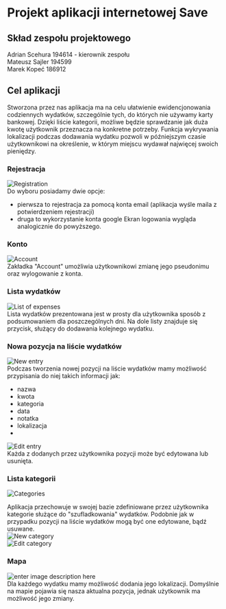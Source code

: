 # Projekt aplikacji internetowej  Save

## Skład zespołu projektowego
Adrian Scehura 194614 - kierownik zespołu
<br>Mateusz Sajler 194599
<br>Marek Kopeć 186912

## Cel aplikacji
Stworzona przez nas aplikacja ma na celu ułatwienie ewidencjonowania codziennych wydatków, szczególnie tych, do których nie używamy karty bankowej. Dzięki liście kategorii, możliwe będzie sprawdzanie jak duża kwotę użytkownik przeznacza na konkretne potrzeby. Funkcja wykrywania lokalizacji podczas dodawania wydatku pozwoli w późniejszym czasie użytkownikowi na określenie, w którym miejscu wydawał najwięcej swoich pieniędzy.


### Rejestracja
![Registration](https://i.imgur.com/79LvRW2.png)
<br>
Do wyboru posiadamy dwie opcje:
- pierwsza to rejestracja za pomocą konta email (aplikacja wyśle maila z potwierdzeniem rejestracji)
- druga to wykorzystanie konta google
Ekran logowania wygląda analogicznie do powyższego.


### Konto
![Account](https://i.imgur.com/E5PMxxg.png)
<br>
Zakładka "Account" umożliwia użytkownikowi zmianę jego pseudonimu oraz wylogowanie z konta.
### Lista wydatków
![List of expenses](https://i.imgur.com/HgC1WMp.png)
<br>
Lista wydatków prezentowana jest w prosty dla użytkownika sposób z podsumowaniem dla poszczególnych dni. Na dole listy znajduje się przycisk, służący do dodawania kolejnego wydatku.

### Nowa pozycja na liście wydatków

![New entry](https://i.imgur.com/p1ZSMyI.png)
<br>
Podczas tworzenia nowej pozycji na liście wydatków mamy możliwość przypisania do niej takich informacji jak:
- nazwa
- kwota 
- kategoria
- data
- notatka
- lokalizacja
- <br>
![Edit entry](https://i.imgur.com/t3cfSD8.png)
<br>
Każda z dodanych przez użytkownika pozycji może być edytowana lub usunięta.

### Lista kategorii
![Categories](https://i.imgur.com/1MZAsxZ.png)
<br>

Aplikacja przechowuje w swojej bazie zdefiniowane przez użytkownika kategorie służące do "szufladkowania" wydatków. Podobnie jak w przypadku pozycji na liście wydatków mogą być one edytowane, bądź usuwane.
<br>
![New category](https://i.imgur.com/nyZVE4e.png)
<br>
![Edit category](https://i.imgur.com/Im5rXaw.png)
### Mapa
![enter image description here](https://i.imgur.com/wIQuY7E.png)
<br>
Dla każdego wydatku mamy możliwość dodania jego lokalizacji. Domyślnie na mapie pojawia się nasza aktualna pozycja, jednak użytkownik ma możliwość jego zmiany.

